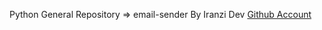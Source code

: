 Python General Repository => email-sender By Iranzi Dev <a href='https://github.com/Iranzithierry'>Github Account</a>